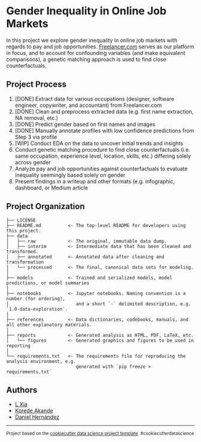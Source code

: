 Gender Inequality in Online Job Markets
==============================

In this project we explore gender inequality in online job markets with regards to pay and job opportunities. [Freelancer.com](https://www.freelancer.com/) serves as our platform in focus, and to account for confounding variables (and make equivalent comparisons), a genetic matching approach is used to find close counterfactuals.


Project Process
------------

1. [DONE] Extract data for various occupations (designer, software engineer, copywriter, and accountant) from Freelancer.com
2. [DONE] Clean and preprocess extracted data (e.g. first name extraction, NA removal, etc.)
3. [DONE] Predict gender based on first names and images
4. [DONE] Manually annotate profiles with low confidence predictions from Step 3 via profile
5. [WIP] Conduct EDA on the data to uncover initial trends and insights
6. Conduct genetic matching procedure to find close counterfactuals (i.e. same occupation, experience level, location, skills, etc.) differing solely across gender
7. Analyze pay and job opportunities against counterfactuals to evaluate inequality seemingly based solely on gender 
8. Present findings in a writeup and other formats (e.g. infographic, dashboard, or Medium article

Project Organization
------------


    ├── LICENSE
    ├── README.md          <- The top-level README for developers using this project.
    ├── data
    │   ├── raw            <- The original, immutable data dump.
    │   ├── interim        <- Intermediate data that has been cleaned and transformed.
    │   ├── annotated      <- Annotated data after cleaning and transformation
    │   └── processed      <- The final, canonical data sets for modeling.
    │
    ├── models             <- Trained and serialized models, model predictions, or model summaries
    │
    ├── notebooks          <- Jupyter notebooks. Naming convention is a number (for ordering),
    │                         and a short `-` delimited description, e.g. `1.0-data-exploration`.                  
    │
    ├── references         <- Data dictionaries, codebooks, manuals, and all other explanatory materials.
    │
    ├── reports            <- Generated analysis as HTML, PDF, LaTeX, etc.
    │   └── figures        <- Generated graphics and figures to be used in reporting
    │
    └── requirements.txt   <- The requirements file for reproducing the analysis environment, e.g.
                              generated with `pip freeze > requirements.txt`

Authors
------------
- [L Xia](https://github.com/l-xia)
- [Korede Akande](https://github.com/KoredeAkande)
- [Daniel Hernández](https://github.com/DHDaniel)
    


--------

<p><small>Project based on the <a target="_blank" href="https://drivendata.github.io/cookiecutter-data-science/">cookiecutter data science project template</a>. #cookiecutterdatascience</small></p>
